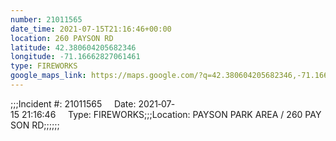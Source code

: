 ```yaml
---
number: 21011565
date_time: 2021-07-15T21:16:46+00:00
location: 260 PAYSON RD
latitude: 42.380604205682346
longitude: -71.16662827061461
type: FIREWORKS
google_maps_link: https://maps.google.com/?q=42.380604205682346,-71.16662827061461
---
```


;;;Incident #: 21011565     Date: 2021‐07‐15 21:16:46     Type: FIREWORKS;;;Location: PAYSON PARK AREA / 260 PAYSON RD;;;;;;

